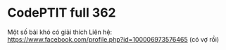 # CodePTIT full 362

Một số bài khó có giải thích
Liên hệ: https://www.facebook.com/profile.php?id=100006973576465 (có vợ rồi)



